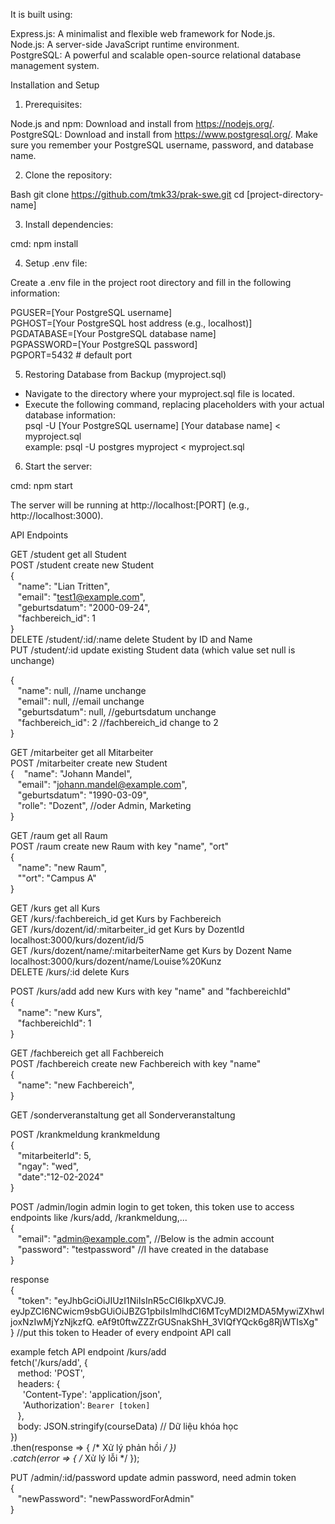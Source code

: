It is built using:

Express.js: A minimalist and flexible web framework for Node.js.  
Node.js: A server-side JavaScript runtime environment.  
PostgreSQL: A powerful and scalable open-source relational database management system.

Installation and Setup
1. Prerequisites:

Node.js and npm: Download and install from https://nodejs.org/.
PostgreSQL: Download and install from https://www.postgresql.org/. Make sure you remember your PostgreSQL username, password, and database name.

2. Clone the repository:

Bash
git clone https://github.com/tmk33/prak-swe.git
cd [project-directory-name]

3. Install dependencies:

cmd:
npm install 

4. Setup .env file:

Create a .env file in the project root directory and fill in the following information:

PGUSER=[Your PostgreSQL username]  
PGHOST=[Your PostgreSQL host address (e.g., localhost)]  
PGDATABASE=[Your PostgreSQL database name]  
PGPASSWORD=[Your PostgreSQL password]  
PGPORT=5432 # default port  

5. Restoring Database from Backup (myproject.sql)

- Navigate to the directory where your myproject.sql file is located.
- Execute the following command, replacing placeholders with your actual database information:  
psql -U [Your PostgreSQL username] [Your database name] < myproject.sql  
example: psql -U postgres myproject < myproject.sql

6. Start the server:

cmd:
npm start

The server will be running at http://localhost:[PORT] (e.g., http://localhost:3000).

API Endpoints

GET     /student    get all Student  
POST    /student    create new Student  
 {  
&nbsp;&nbsp;        "name": "Lian Tritten",  
&nbsp;&nbsp;        "email": "test1@example.com",  
&nbsp;&nbsp;        "geburtsdatum": "2000-09-24",  
&nbsp;&nbsp;        "fachbereich_id": 1  
}  
DELETE  /student/:id/:name  delete Student by ID and Name  
PUT     /student/:id    update existing Student data (which value set null is unchange)  
  
{  
&nbsp;&nbsp;  "name": null,     //name unchange  
&nbsp;&nbsp;  "email": null,    //email unchange  
&nbsp;&nbsp;  "geburtsdatum": null,     //geburtsdatum unchange  
&nbsp;&nbsp;  "fachbereich_id": 2       //fachbereich_id change to 2  
}  
  
GET     /mitarbeiter     get all Mitarbeiter  
POST    /mitarbeiter    create new Student  
 {
&nbsp;&nbsp;        "name": "Johann Mandel",  
&nbsp;&nbsp;        "email": "johann.mandel@example.com",  
&nbsp;&nbsp;        "geburtsdatum": "1990-03-09",  
&nbsp;&nbsp;        "rolle": "Dozent",  //oder Admin, Marketing  
}
  
GET     /raum    get all Raum  
POST    /raum    create new Raum with key "name", "ort"  
{  
&nbsp;&nbsp;    "name": "new Raum",  
&nbsp;&nbsp;    ""ort": "Campus A"  
}  

  
GET     /kurs    get all Kurs  
GET     /kurs/:fachbereich_id get Kurs by Fachbereich  
GET     /kurs/dozent/id/:mitarbeiter_id     get Kurs by DozentId  
localhost:3000/kurs/dozent/id/5  
GET     /kurs/dozent/name/:mitarbeiterName  get Kurs by Dozent Name  
localhost:3000/kurs/dozent/name/Louise%20Kunz  
DELETE  /kurs/:id   delete Kurs

POST    /kurs/add   add new Kurs with key "name" and "fachbereichId"  
{  
&nbsp;&nbsp;    "name": "new Kurs",  
&nbsp;&nbsp;    "fachbereichId": 1  
}  

GET     /fachbereich    get all Fachbereich  
POST    /fachbereich    create new Fachbereich with key "name"  
{  
&nbsp;&nbsp;    "name": "new Fachbereich",  
}  

GET     /sonderveranstaltung    get all Sonderveranstaltung 
  
POST    /krankmeldung   krankmeldung  
{  
&nbsp;&nbsp;    "mitarbeiterId": 5,  
&nbsp;&nbsp;    "ngay": "wed",  
&nbsp;&nbsp;    "date":"12-02-2024"  
}  

POST    /admin/login    admin login to get token, this token use to access endpoints like /kurs/add, /krankmeldung,...  
{  
&nbsp;&nbsp;    "email": "admin@example.com",  //Below is the admin account  
&nbsp;&nbsp;    "password": "testpassword"      //I have created in the database  
}  

response  
{  
&nbsp;&nbsp;    "token": "eyJhbGciOiJIUzI1NiIsInR5cCI6IkpXVCJ9.  eyJpZCI6NCwicm9sbGUiOiJBZG1pbiIsImlhdCI6MTcyMDI2MDA5MywiZXhwIjoxNzIwMjYzNjkzfQ.  eAf9t0ftwZZZrGUSnakShH_3VIQfYQck6g8RjWTIsXg"  
}   //put this token to Header of every endpoint API call  

example fetch API endpoint /kurs/add  
fetch('/kurs/add', {  
&nbsp;&nbsp;  method: 'POST',  
&nbsp;&nbsp;  headers: {  
&nbsp;&nbsp;&nbsp;&nbsp;    'Content-Type': 'application/json',  
&nbsp;&nbsp;&nbsp;&nbsp;    'Authorization': `Bearer [token]`  
&nbsp;&nbsp;  },  
&nbsp;&nbsp;  body: JSON.stringify(courseData) // Dữ liệu khóa học  
})  
.then(response => { /* Xử lý phản hồi */ })  
.catch(error => { /* Xử lý lỗi */ });  


PUT     /admin/:id/password     update admin password, need admin token  
{  
&nbsp;&nbsp;    "newPassword": "newPasswordForAdmin"  
}  




